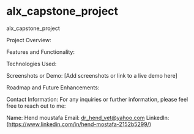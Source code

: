 # alx_capstone_project
alx_capstone_project

Project Overview:


Features and Functionality:


Technologies Used:

Screenshots or Demo:
[Add screenshots or link to a live demo here]

Roadmap and Future Enhancements:

Contact Information:
For any inquiries or further information, please feel free to reach out to me:

Name: Hend moustafa
Email: dr_hend_vet@yahoo.com
LinkedIn:(https://www.linkedin.com/in/hend-mostafa-2152b5299/)